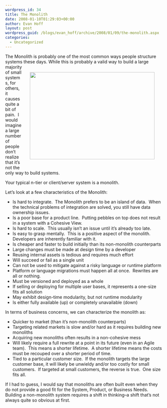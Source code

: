 ```yaml
---
wordpress_id: 34
title: The Monolith
date: 2008-01-10T01:29:03+00:00
author: Evan Hoff
layout: post
wordpress_guid: /blogs/evan_hoff/archive/2008/01/09/the-monolith.aspx
categories:
  - Uncategorized
---
```

The Monolith is probably one of the most common ways people structure systems these days. <img style="margin: 25px" height="280" src="http://lostechies.com/blogs/evan_hoff/WindowsLiveWriter/TheMonolith_117A4/sunset_boulder1_thumb3.jpg" width="400" align="right" />While this is probably a valid way to build a large majority of small systems, for others, it causes quite a bit of pain.&nbsp; I would imagine a large number of people don&#8217;t realize that it&#8217;s not the only way to build systems.

Your typical n-tier or client/server system is a monolith.

Let&#8217;s look at a few characteristics of the Monolith:

  * Is hard to integrate.&nbsp; The Monolith prefers to be an island of data.&nbsp; When the technical problems of integration are solved, you still have data ownership issues.
  * Is a poor&nbsp;base for a product line.&nbsp; Putting pebbles on top does not result in a system with a Cohesive View.
  * Is hard to scale.&nbsp; This usually isn&#8217;t an issue until it&#8217;s already too late.
  * Is easy to grasp mentally.&nbsp; This is a positive aspect of the monolith.&nbsp; Developers are inherently familiar with it.
  * Is cheaper and faster to build initially than its non-monolith counterparts
  * Large changes must be made at design time by a developer
  * Reusing internal assets is tedious and requires much effort
  * Will succeed or fail as a single unit
  * Can not be used to mitigate&nbsp;against a risky&nbsp;language or runtime platform
  * Platform or language&nbsp;migrations must happen all at once.&nbsp; Rewrites are all or nothing.
  * Must be versioned and deployed as a whole
  * If selling or deploying for multiple user bases, it represents a one-size fits all solution
  * May exhibit design-time modularity, but not runtime modularity
  * Is either fully available (up) or completely unavailable (down)

In terms of business concerns, we can characterize the monolith as:

  * Quicker to market (than it&#8217;s non-monolith counterparts)
  * Targeting related markets is slow and/or hard as it requires building new monoliths
  * Acquiring new monoliths often results in a non-cohesive mess
  * Will likely require a full rewrite at a point in its future (even in an Agile team).&nbsp; This means a shorter lifetime.&nbsp; A shorter lifetime means the costs must be recouped over a shorter period of time.
  * Tied to a particular customer size.&nbsp; If the monolith targets the large customer base, it will likely be unwieldy and/or too costly for small customers.&nbsp; If targeted at small customers, the reverse is true.&nbsp; One size fits all.

If I had to guess, I would say that monoliths are often built even when they do not provide a good fit for the System, Product, or Business Needs.&nbsp; Building a non-monolith system requires a shift in thinking&#8211;a shift that&#8217;s not always quite so obvious at first.
